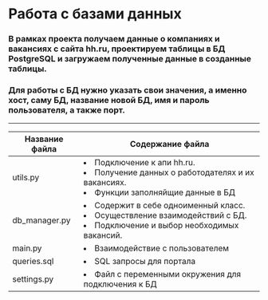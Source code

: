 # Работа с базами данных

### В рамках проекта получаем данные о компаниях и вакансиях с сайта hh.ru, проектируем таблицы в БД PostgreSQL и загружаем полученные данные в созданные таблицы.
 
### Для работы с БД нужно указать свои значения, а именно хост, саму БД, название новой БД, имя и пароль пользователя, а также порт.

---
| **Название файла** | **Содержание файла**                                                                                                        |
|--------------------|-----------------------------------------------------------------------------------------------------------------------------|
| utils.py           | <li>Подключение к апи hh.ru. <li>Получение данных о работодателях и их вакансиях. <li>Функции заполняйщие данные в БД       |
| db_manager.py      | <li>Cодержит в себе одноименный класс. <li>Осуществление взаимодействий с БД. <li>Подключение и выбор необходимых вакансий. |
| main.py            | <li>Взаимодействие с пользователем                                                                                          |
 | queries.sql        | <li>SQL запросы для портала                                                                                                 | 
 | settings.py        | <li>Файл с переменными окружения для подключения к БД                                                                       |
